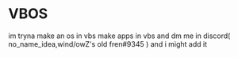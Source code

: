 # VBOS
im tryna make an os in vbs 
make apps in vbs and dm me in discord( no_name_idea,wind/owZ's old fren#9345 ) and i might add it
